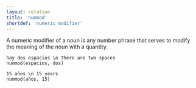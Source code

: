```yaml
---
layout: relation
title: 'nummod'
shortdef: 'numeric modifier'
---
```


A numeric modifier of a noun is any number phrase that serves to modify the meaning of the noun with a quantity.

~~~ sdparse
hay dos espacios \n There are two spaces
nummod(espacios, dos)
~~~
~~~ sdparse
15 años \n 15 years 
nummod(años, 15)
~~~
<!-- Interlanguage links updated Út zář 29 18:41:30 CEST 2020 -->

